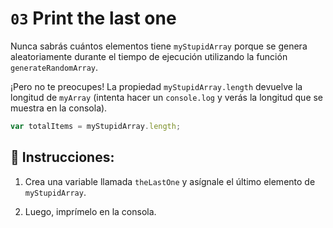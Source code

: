 # `03` Print the last one

Nunca sabrás cuántos elementos tiene `myStupidArray` porque se genera aleatoriamente durante el tiempo de ejecución utilizando la función `generateRandomArray`.

¡Pero no te preocupes! La propiedad `myStupidArray.length` devuelve la longitud de `myArray` (intenta hacer un `console.log` y verás la longitud que se muestra en la consola).

```js
var totalItems = myStupidArray.length;
```

## 📝 Instrucciones:

1. Crea una variable llamada `theLastOne` y asígnale el último elemento de `myStupidArray`.

2. Luego, imprímelo en la consola.